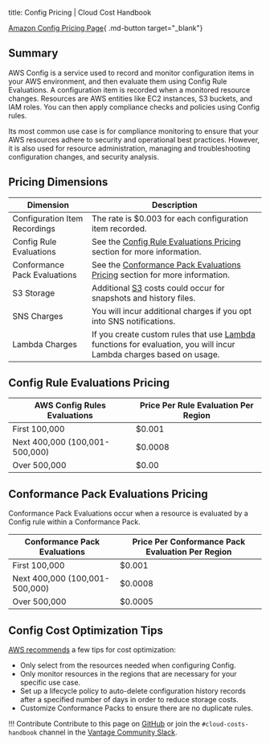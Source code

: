 title: Config Pricing | Cloud Cost Handbook

[Amazon Config Pricing Page](https://aws.amazon.com/config/pricing/){ .md-button target="_blank"}

## Summary
AWS Config is a service used to record and monitor configuration items in your AWS environment, and then evaluate them using Config Rule Evaluations. A configuration item is recorded when a monitored resource changes. Resources are AWS entities like EC2 instances, S3 buckets, and IAM roles. You can then apply compliance checks and policies using Config rules.

Its most common use case is for compliance monitoring to ensure that your AWS resources adhere to security and operational best practices. However, it is also used for resource administration, managing and troubleshooting configuration changes, and security analysis.

## Pricing Dimensions
| Dimension                       | Description |
| ------------------------------  | ----------- |
| Configuration Item Recordings | The rate is $0.003 for each configuration item recorded. |
| Config Rule Evaluations | See the [Config Rule Evaluations Pricing](#config-rule-evaluations-pricing) section for more information. |
| Conformance Pack Evaluations | See the [Conformance Pack Evaluations Pricing](#conformance-pack-evaluations-pricing) section for more information. |
| S3 Storage | Additional [S3](/aws/services/s3-pricing) costs could occur for snapshots and history files. |
| SNS Charges | You will incur additional charges if you opt into SNS notifications. | 
| Lambda Charges | If you create custom rules that use [Lambda](/aws/services/lambda-pricing) functions for evaluation, you will incur Lambda charges based on usage. |

## Config Rule Evaluations Pricing

| AWS Config Rules Evaluations | Price Per Rule Evaluation Per Region |
| --- | --- |
| First 100,000 | $0.001 |
| Next 400,000 (100,001-500,000) | $0.0008 |
| Over 500,000 | $0.00 |

## Conformance Pack Evaluations Pricing
Conformance Pack Evaluations occur when a resource is evaluated by a Config rule within a Conformance Pack.

| Conformance Pack Evaluations | Price Per Conformance Pack Evaluation Per Region |
| --- | --- |
| First 100,000 | $0.001 |
| Next 400,000 (100,001-500,000) | $0.0008 |
| Over 500,000 | $0.0005 |

## Config Cost Optimization Tips
[AWS recommends](https://aws.amazon.com/blogs/mt/cost-optimization-recommendations-for-aws-config/) a few tips for cost optimization:

- Only select from the resources needed when configuring Config.
- Only monitor resources in the regions that are necessary for your specific use case.
- Set up a lifecycle policy to auto-delete configuration history records after a specified number of days in order to reduce storage costs. 
- Customize Conformance Packs to ensure there are no duplicate rules.

!!! Contribute
    Contribute to this page on [GitHub](https://github.com/vantage-sh/handbook) or join the `#cloud-costs-handbook` channel in the [Vantage Community Slack](https://vantage.sh/slack).
